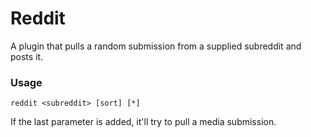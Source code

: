 # Reddit

A plugin that pulls a random submission from a supplied subreddit and posts it.

### Usage

```
reddit <subreddit> [sort] [*]
```

If the last parameter is added, it'll try to pull a media submission.